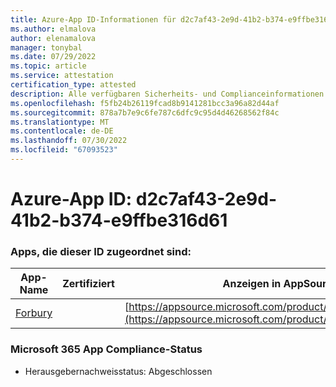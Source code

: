 ```yaml
---
title: Azure-App ID-Informationen für d2c7af43-2e9d-41b2-b374-e9ffbe316d61
ms.author: elmalova
author: elenamalova
manager: tonybal
ms.date: 07/29/2022
ms.topic: article
ms.service: attestation
certification_type: attested
description: Alle verfügbaren Sicherheits- und Complianceinformationen für d2c7af43-2e9d-41b2-b374-e9ffbe316d61.
ms.openlocfilehash: f5fb24b26119fcad8b9141281bcc3a96a82d44af
ms.sourcegitcommit: 878a7b7e9c6fe787c6dfc9c95d4d46268562f84c
ms.translationtype: MT
ms.contentlocale: de-DE
ms.lasthandoff: 07/30/2022
ms.locfileid: "67093523"
---
```

# <a name="azure-app-id-d2c7af43-2e9d-41b2-b374-e9ffbe316d61"></a>Azure-App ID: d2c7af43-2e9d-41b2-b374-e9ffbe316d61


### <a name="apps-associated-with-this-id"></a>Apps, die dieser ID zugeordnet sind:
| **App-Name** | **Zertifiziert** | **Anzeigen in AppSource** |
|--------------|---------------|-----------------------|
| [Forbury](../forward/WA200002916.md) |  | [https://appsource.microsoft.com/product/office/WA200002916](https://appsource.microsoft.com/product/office/WA200002916) |

### <a name="microsoft-365-app-compliance-status"></a>Microsoft 365 App Compliance-Status
- Herausgebernachweisstatus: Abgeschlossen
